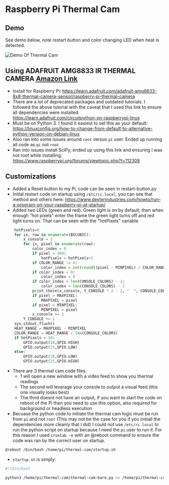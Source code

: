# Raspberry Pi Thermal Cam

## Demo

See demo below, note restart button and color changing LED when heat is detected.

![Demo Of Thermal Cam](https://github.com/jacobscarter/raspberry-pi-thermal-cam/blob/master/demo-gif.gif?raw=true)

## Using ADAFRUIT AMG8833 IR THERMAL CAMERA [Amazon Link](https://www.amazon.com/gp/product/B07D7LXXWR/ref=ppx_yo_dt_b_asin_title_o06_s00?ie=UTF8&psc=1)
* Install for Raspberry Pi: https://learn.adafruit.com/adafruit-amg8833-8x8-thermal-camera-sensor/raspberry-pi-thermal-camera
* There are a lot of deprecated packages and outdated tutorials. I followed the above tutorial with the caveat that I used this link to ensure all dependencies were installed: https://learn.adafruit.com/circuitpython-on-raspberrypi-linux
* Must be on Python 3. I found it easiest to set this as your default: https://linuxconfig.org/how-to-change-from-default-to-alternative-python-version-on-debian-linux
* Also ran into some issues around `root` versus `pi` user. Ended up running all code as `pi` not `root`
* Ran into issues install SciPy, ended up using this link and ensuring I was not root while installing: https://www.raspberrypi.org/forums/viewtopic.php?t=112308

## Customizations
* Added a Reset button to my Pi, code can be seen in restart-button.py
* Initial restart code on startup using `/etc/rc.local`, you can see that method and others here: https://www.dexterindustries.com/howto/run-a-program-on-your-raspberry-pi-at-startup/
* Added two LEDs (green and red). Green light is on by default, then when enough "hot pixels" enter the frame the green light turns off and red light turns on. That can be seen with the "hotPixels" variable
```python
    hotPixels=0
    for ix, row in enumerate(BICUBIC):
        x_console = 2
        for jx, pixel in enumerate(row):
            color_index = 0
            if pixel > 300:
                hotPixels = hotPixels+1
            if COLOR_RANGE != 0:
                color_index = int(round((pixel - MINPIXEL) / COLOR_RANGE))
            if color_index < 0:
                color_index = 0
            if color_index > len(CONSOLE_COLORS) - 1:
                color_index = len(CONSOLE_COLORS) - 1
            print_there(x_console, Y_CONSOLE * 2 - 2, "  ", CONSOLE_COLORS[color_index])
            if pixel > MAXPIXEL:
                MAXPIXEL = pixel
            if pixel < MINPIXEL:
                MINPIXEL = pixel
            x_console += 1
        Y_CONSOLE += 1
    sys.stdout.flush()
    HEAT_RANGE = MAXPIXEL - MINPIXEL
    COLOR_RANGE = HEAT_RANGE / len(CONSOLE_COLORS)
    if hotPixels > 10:
        GPIO.output(18,GPIO.HIGH)
        GPIO.output(25,GPIO.LOW)
    else:
        GPIO.output(18,GPIO.LOW)
        GPIO.output(25,GPIO.HIGH)
```
* There are 3 thermal cam code files.
  * 1 will open a new window with a video feed to show you thermal readings
  * The second will leverage your console to output a visual feed (this one visually looks best)
  * The third doesnt not have an output, if you want to start the code on reboot of the Pi then you need to use this option, also required for background or headless execution
* Becuase the python code to initiate the thermal cam logic must be run from `pi` and not `root` (This may not be the case for you if you install the dependencies more cleanly that I did) I could not use `/etc/rc.local` to run the python script on startup because I need the `pi` user to run it.
For this reason I used `crontab -e` with an @reboot command to ensure the code was ran by the correct user on startup.
```bash
@reboot /bin/bash /home/pi/thermal-cam/startup.sh
```
* `startup.sh` is simply:
```bash
#!/bin/bash

python3 /home/pi/thermal-cam/thermal-cam-bare.py >> /home/pi/thermal-cam/cam-logs.txt
```
